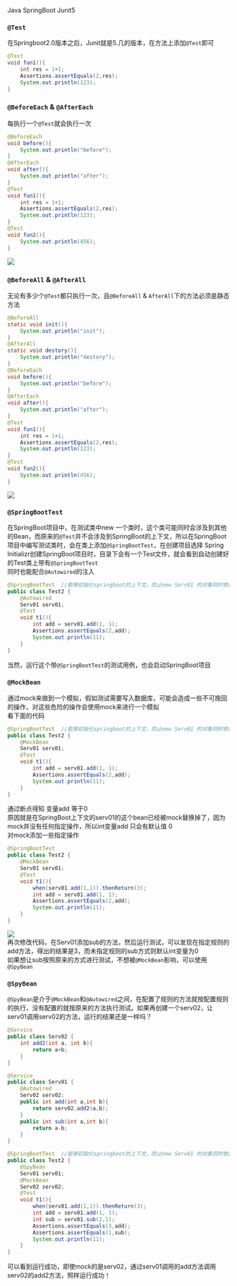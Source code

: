 Java SpringBoot Junit5
<a name="60902f7f"></a>
### `@Test`
在Springboot2.0版本之后，Junit就是5.几的版本，在方法上添加`@Test`即可
```java
@Test
void fun1(){
    int res = 1+1;
    Assertions.assertEquals(2,res);
    System.out.println(123);
}
```
<a name="Es5xE"></a>
### `@BeforeEach` & `@AfterEach`
每执行一个`@Test`就会执行一次
```java
@BeforeEach
void before(){
    System.out.println("before");
}
@AfterEach
void after(){
    System.out.println("after");
}
@Test
void fun1(){
    int res = 1+1;
    Assertions.assertEquals(2,res);
    System.out.println(123);
}
@Test
void fun2(){
    System.out.println(456);
}
```
![](https://cdn.nlark.com/yuque/0/2021/png/396745/1615342525682-2eb88371-d2df-4525-a2e0-e45db6f8faf1.png#align=left&display=inline&height=206&originHeight=206&originWidth=182&size=0&status=done&style=none&width=182)
<a name="AppMq"></a>
### `@BeforeAll` & `@AfterAll`
无论有多少个`@Test`都只执行一次，且`@BeforeAll` & `AfterAll`下的方法必须是静态方法
```java
@BeforeAll
static void init(){
    System.out.println("init");
}
@AfterAll
static void destory(){
    System.out.println("destory");
}
@BeforeEach
void before(){
    System.out.println("before");
}
@AfterEach
void after(){
    System.out.println("after");
}
@Test
void fun1(){
    int res = 1+1;
    Assertions.assertEquals(2,res);
    System.out.println(123);
}
@Test
void fun2(){
    System.out.println(456);
}
```
![](https://cdn.nlark.com/yuque/0/2021/png/396745/1615342525555-eb131e92-9e6d-4614-a4d9-8ad414e896b1.png#align=left&display=inline&height=340&originHeight=340&originWidth=210&size=0&status=done&style=none&width=210)
<a name="CPwut"></a>
### `@SpringBootTest`
在SpringBoot项目中，在测试类中new 一个类时，这个类可能同时会涉及到其他的Bean，而原来的`@Test`并不会涉及到SpringBoot的上下文，所以在SpringBoot项目中编写测试类时，会在类上添加`@SpringBootTest`，在创建项目选择 Spring Initializr创建SpringBoot项目时，目录下会有一个Test文件，就会看到自动创建好的Test类上带有`@SpringBootTest`<br />同时也能配合`@Autowired`的注入
```java
@SpringBootTest  //能够初始化springboot的上下文，防止new Serv01 的对象同时依赖其他的Bean
public class Test2 {
    @Autowired
    Serv01 serv01;
    @Test
    void t1(){
        int add = serv01.add(1, 1);
        Assertions.assertEquals(2,add);
        System.out.println(11);
    }
}
```
当然，运行这个带`@SpringBootTest`的测试用例，也会启动SpringBoot项目
<a name="eUXjL"></a>
### `@MockBean`
通过mock来做到一个模拟，假如测试需要写入数据库，可能会造成一些不可挽回的操作，对这些危险的操作会使用mock来进行一个模拟<br />看下面的代码
```java
@SpringBootTest  //能够初始化springboot的上下文，防止new Serv01 的对象同时依赖其他的Bean
public class Test2 {
    @MockBean
    Serv01 serv01;
    @Test
    void t1(){
        int add = serv01.add(1, 1);
        Assertions.assertEquals(2,add);
        System.out.println(11);
    }
}
```
通过断点得知 变量add 等于0<br />原因就是在SpringBoot上下文的serv01的这个bean已经被mock替换掉了，因为mock并没有任何指定操作，所以int变量add 只会有默认值 0<br />对mock添加一些指定操作
```java
@SpringBootTest
public class Test2 {
    @MockBean
    Serv01 serv01;
    @Test
    void t1(){
        when(serv01.add(1,1)).thenReturn(3);
        int add = serv01.add(1, 1);
        Assertions.assertEquals(2,add);
        System.out.println(11);
    }
}
```

![](https://cdn.nlark.com/yuque/0/2021/png/396745/1615342525737-41bcf582-00f9-4903-b342-15277879ba3b.png#align=left&display=inline&height=183&originHeight=183&originWidth=681&size=0&status=done&style=none&width=681)<br />再次修改代码，在Serv01添加sub的方法，然后运行测试，可以发现在指定规则的add方法，得出的结果是3，而未指定规则的sub方式则默认int变量为0<br />如果想让sub按照原来的方式进行测试，不想被`@MockBean`影响，可以使用`@SpyBean`
<a name="Kfn7I"></a>
### `@SpyBean`
`@SpyBean`是介于`@MockBean`和`@Autowired`之间，在配置了规则的方法就按配置规则的执行，没有配置的就按原来的方法执行测试。如果再创建一个serv02，让serv01调用serv02的方法，运行的结果还是一样吗？
```java
@Service
public class Serv02 {
    int add2(int a, int b){
        return a+b;
    }
}
```
```java
@Service
public class Serv01 {
    @Autowired
    Serv02 serv02;
    public int add(int a,int b){
        return serv02.add2(a,b);
    }
    public int sub(int a,int b){
        return a-b;
    }
}
```
```java
@SpringBootTest  //能够初始化springboot的上下文，防止new Serv01 的对象同时依赖其他的Bean
public class Test2 {
    @SpyBean
    Serv01 serv01;
    @MockBean
    Serv02 serv02;
    @Test
    void t1(){
        when(serv01.add(1,1)).thenReturn(3);
        int add = serv01.add(1, 1);
        int sub = serv01.sub(2,1);
        Assertions.assertEquals(3,add);
        Assertions.assertEquals(1,sub);
        System.out.println(11);
    }
}
```
可以看到运行成功，即使mock的是serv02，通过serv01调用的add方法调用serv02的add2方法，照样运行成功！
